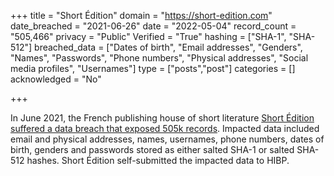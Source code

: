 +++
title = "Short Édition"
domain = "https://short-edition.com"
date_breached = "2021-06-26"
date = "2022-05-04"
record_count = "505,466"
privacy = "Public"
Verified = "True"
hashing = ["SHA-1", "SHA-512"]
breached_data = ["Dates of birth", "Email addresses", "Genders", "Names", "Passwords", "Phone numbers", "Physical addresses", "Social media profiles", "Usernames"]
type = ["posts","post"]
categories = []
acknowledged = "No"

+++

In June 2021, the French publishing house of short literature <a href="https://short-edition.com/en/p/cyber-attack" target="_blank" rel="noopener">Short Édition suffered a data breach that exposed 505k records</a>. Impacted data included email and physical addresses, names, usernames, phone numbers, dates of birth, genders and passwords stored as either salted SHA-1 or salted SHA-512 hashes. Short Édition self-submitted the impacted data to HIBP.
